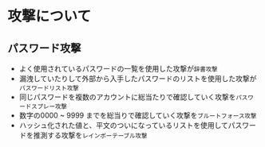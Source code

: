 # 攻撃について

## パスワード攻撃
- よく使用されているパスワードの一覧を使用した攻撃が`辞書攻撃`
- 漏洩していたりして外部から入手したパスワードのリストを使用した攻撃が`パスワードリスト攻撃`
- 同じパスワードを複数のアカウントに総当たりで確認していく攻撃を`パスワードスプレー攻撃`
- 数字の0000 ~ 9999 までを総当りで確認していく攻撃を`ブルートフォース攻撃`
- ハッシュ化された値と、平文のついになっているリストを使用してパスワードを推測する攻撃を`レインボーテーブル攻撃`

